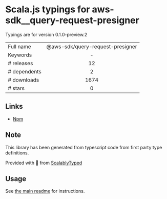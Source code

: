 
# Scala.js typings for aws-sdk__query-request-presigner

Typings are for version 0.1.0-preview.2



|                    |                 |
| ------------------ | :-------------: |
| Full name          | @aws-sdk/query-request-presigner |
| Keywords           | - |
| # releases         | 12 |
| # dependents       | 2 |
| # downloads        | 1674 |
| # stars            | 0 |

## Links
- [Npm](https://www.npmjs.com/package/%40aws-sdk%2Fquery-request-presigner)
    


## Note
This library has been generated from typescript code from first party type definitions.

Provided with :purple_heart: from [ScalablyTyped](https://github.com/oyvindberg/ScalablyTyped)

## Usage
See [the main readme](../../readme.md) for instructions.


